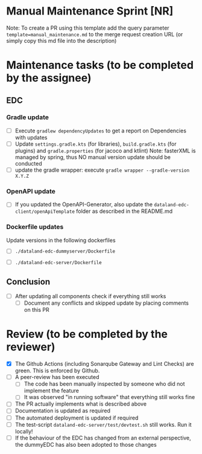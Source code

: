 # Manual Maintenance Sprint [NR]
Note: To create a PR using this template add the query parameter `template=manual_maintenance.md` to the merge request creation URL (or simply copy this md file into the description)
# Maintenance tasks (to be completed by the assignee)
## EDC
### Gradle update
- [ ] Execute `gradlew dependencyUpdates` to get a report on Dependencies with updates
- [ ] Update `settings.gradle.kts` (for libraries), `build.gradle.kts` (for plugins) and `gradle.properties` (for jacoco and ktlint)
  Note: fasterXML is managed by spring, thus NO manual version update should be conducted
- [ ] update the gradle wrapper: execute `gradle wrapper --gradle-version X.Y.Z`
### OpenAPI update
- [ ] If you updated the OpenAPI-Generator, also update the `dataland-edc-client/openApiTemplate` folder as described in the README.md
### Dockerfile updates
Update versions in the following dockerfiles
- [ ] `./dataland-edc-dummyserver/Dockerfile`
- [ ] `./dataland-edc-server/Dockerfile`


## Conclusion
- [ ] After updating all components check if everything still works
    - [ ] Document any conflicts and skipped update by placing comments on this PR

# Review (to be completed by the reviewer)
- [x] The Github Actions (including Sonarqube Gateway and Lint Checks) are green. This is enforced by Github.
- [ ] A peer-review has been executed
    - [ ] The code has been manually inspected by someone who did not implement the feature
    - [ ] It was observed "in running software" that everything still works fine
- [ ] The PR actually implements what is described above
- [ ] Documentation is updated as required
- [ ] The automated deployment is updated if required
- [ ] The test-script `dataland-edc-server/test/devtest.sh` still works. Run it locally!
- [ ] If the behaviour of the EDC has changed from an external perspective, the dummyEDC has also been adopted to those changes
